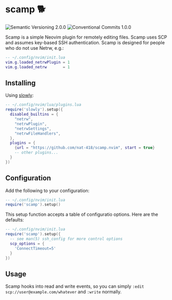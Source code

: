 # scamp 🐕
![Semantic Versioning 2.0.0]
![Conventional Commits 1.0.0]

Scamp is a simple Neovim plugin for remotely editing files.
Scamp uses SCP and assumes key-based SSH authentication.
Scamp is designed for people who do not use Netrw, e.g.:
```lua
-- ~/.config/nvim/init.lua
vim.g.loaded_netrwPlugin = 1
vim.g.loaded_netrw       = 1
```

## Installing

Using [slowly](https://github.com/nat-418/slowly.nvim):

```lua
-- ~/.config/nvim/lua/plugins.lua
require('slowly').setup({
  disabled_builtins = {
    "netrw",
    "netrwPlugin",
    "netrwSettings",
    "netrwFileHandlers",
  },
  plugins = {
    {url = "https://github.com/nat-418/scamp.nvim", start = true}
    -- other plugins...
  }
})
```

## Configuration

Add the following to your configuration:

```lua
-- ~/.config/nvim/init.lua
require('scamp').setup()
```

This setup function accepts a table of configuratio options.
Here are the defaults:

```lua
-- ~/.config/nvim/init.lua
require('scamp').setup({
  -- see man(5) ssh_config for more control options
  scp_options = {
    'ConnectTimeout=5'
  }
})
```

## Usage

Scamp hooks into read and write events, so you can simply
`:edit scp://user@example.com/whatever` and `:write` normally.

[Conventional Commits 1.0.0]: https://flat.badgen.net/badge/Conventional%20Commits/1.0.0/
[Semantic Versioning 2.0.0]:  https://flat.badgen.net/badge/Semantic%20Versioning/2.0.0/

